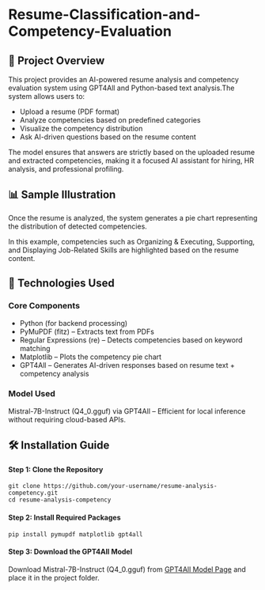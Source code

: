 <h1>Resume-Classification-and-Competency-Evaluation</h1>
<h2>🚀 Project Overview</h2>
<p>This project provides an AI-powered resume analysis and competency evaluation system using GPT4All and Python-based text analysis.The system allows users to:</p>
<ul>
  <li>Upload a resume (PDF format)</li>
  <li>Analyze competencies based on predefined categories</li>
  <li>Visualize the competency distribution</li>
  <li>Ask AI-driven questions based on the resume content</li>
</ul>
<p>The model ensures that answers are strictly based on the uploaded resume and extracted competencies, making it a focused AI assistant for hiring, HR analysis, and professional profiling.</p>

<h2>📊 Sample Illustration</h2>
<p>Once the resume is analyzed, the system generates a pie chart representing the distribution of detected competencies.</p>
<p>In this example, competencies such as Organizing & Executing, Supporting, and Displaying Job-Related Skills are highlighted based on the resume content.</p>

<h2>🔧 Technologies Used</h2>

<h3>Core Components</h3>
<ul>
  <li>Python (for backend processing)</li>
  <li>PyMuPDF (fitz) – Extracts text from PDFs</li>
  <li>Regular Expressions (re) – Detects competencies based on keyword matching</li>
  <li>Matplotlib – Plots the competency pie chart</li>
  <li>GPT4All – Generates AI-driven responses based on resume text + competency analysis</li>
</ul>

<h3>Model Used</h3>
<p>Mistral-7B-Instruct (Q4_0.gguf) via GPT4All – Efficient for local inference without requiring cloud-based APIs.</p>

<h2>🛠️ Installation Guide</h2>

<h4>Step 1: Clone the Repository</h4>

```
git clone https://github.com/your-username/resume-analysis-competency.git
cd resume-analysis-competency
```

<h4>Step 2: Install Required Packages</h4>

```
pip install pymupdf matplotlib gpt4all
```

<h4>Step 3: Download the GPT4All Model</h4>
Download Mistral-7B-Instruct (Q4_0.gguf) from <a href="https://www.nomic.ai/gpt4all" target="_blank">GPT4All Model Page</a> and place it in the project folder.

